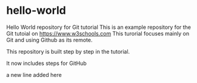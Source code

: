 # hello-world
Hello World repository for Git tutorial
This is an example repository for the Git tutoial on https://www.w3schools.com
This turorial focuses mainly on Git and using Github as its remote.

This repository is built step by step in the tutorial.

It now includes steps for GitHub

a new line added here
